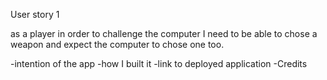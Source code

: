 User story 1

as a player
in order to challenge the computer 
I need to be able to chose a weapon and expect the computer to chose one too.


-intention of the app
-how I built it
-link to deployed application
-Credits